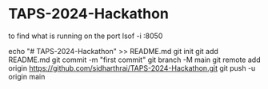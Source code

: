 # TAPS-2024-Hackathon

to find what is running on the port 
lsof -i :8050

echo "# TAPS-2024-Hackathon" >> README.md
git init
git add README.md
git commit -m "first commit"
git branch -M main
git remote add origin https://github.com/sidharthrai/TAPS-2024-Hackathon.git
git push -u origin main


